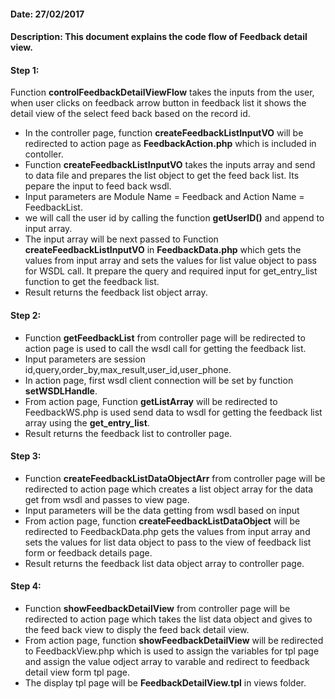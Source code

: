#### Date: 27/02/2017

#### Description: This document explains the code flow of Feedback detail view.

#### Step 1:

Function **controlFeedbackDetailViewFlow** takes the inputs from the user, when user clicks on feedback arrow button in feedback list it shows the detail view of the select feed back based on the record id.

- In the controller page, function **createFeedbackListInputVO** will be redirected to action page as **FeedbackAction.php** which is included in contoller.
- Function **createFeedbackListInputVO** takes the inputs array and send to data file and prepares the list object to get the feed back list. Its pepare the input to feed back wsdl.
- Input parameters are Module Name = Feedback and Action Name = FeedbackList.
- we will call the user id by calling the function **getUserID()** and append to input array. 
- The input array will be next passed to Function **createFeedbackListInputVO** in **FeedbackData.php** which gets the values from input array and sets the values for list value object to pass for WSDL call. It prepare the query and required input for get_entry_list function to get the feedback list.
- Result returns the feedback list object array.


#### Step 2:

- Function **getFeedbackList** from controller page will be redirected to action page is used to call the wsdl call for getting the feedback list.
- Input parameters are session id,query,order_by,max_result,user_id,user_phone.
- In action page, first wsdl client connection will be set by function **setWSDLHandle**.
- From action page, Function **getListArray** will be redirected to FeedbackWS.php is used send data to wsdl for getting the feedback list array using the **get_entry_list**.
- Result returns the feedback list to controller page.

#### Step 3:

- Function **createFeedbackListDataObjectArr** from controller page  will be redirected to action page which creates a list object array for the data get from wsdl and passes to view page.
- Input parameters will be the data getting from wsdl based on input
- From action page, function **createFeedbackListDataObject** will be redirected to FeedbackData.php gets the values from input array and sets the values for list data object to pass to the view of feedback list form or feedback details page.
- Result returns the feedback list data object array to controller page.
#### Step 4:

- Function **showFeedbackDetailView** from controller page will be redirected to action page which takes the list data object and gives to the feed back view to disply the feed back detail view.
- From action page, function **showFeedbackDetailView** will be redirected to FeedbackView.php which is used to assign the variables for tpl page and assign the value odject array to varable and redirect to feedback detail view form tpl page.
- The display tpl page will be **FeedbackDetailView.tpl** in views folder.
